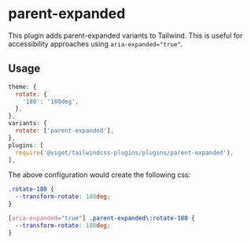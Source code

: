 # parent-expanded

This plugin adds parent-expanded variants to Tailwind. This is useful for accessibility approaches using `aria-expanded="true"`.

## Usage

```js
theme: {
  rotate: {
    '180': '180deg',
  },
},
variants: {
  rotate: ['parent-expanded'],
},
plugins: [
  require('@viget/tailwindcss-plugins/plugins/parent-expanded'),
],
```

The above configuration would create the following css:

```css
.rotate-180 {
  --transform-rotate: 180deg;
}

[aria-expanded="true"] .parent-expanded\:rotate-180 {
  --transform-rotate: 180deg;
}
```
